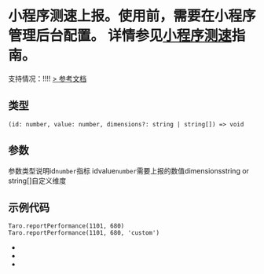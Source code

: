 # 小程序测速上报。使用前，需要在小程序管理后台配置。 详情参见[小程序测速](https://developers.weixin.qq.com/miniprogram/dev/framework/performanceReport/index.html)指南。
支持情况：!!!!
[> 参考文档
](https://developers.weixin.qq.com/miniprogram/dev/api/base/performance/wx.reportPerformance.html)
## 类型[​](reportPerformance.html#类型)
```tsx
(id: number, value: number, dimensions?: string | string[]) => void
```

## 参数[​](reportPerformance.html#参数)
参数类型说明id`number`指标 idvalue`number`需要上报的数值dimensionsstring or string[]自定义维度
## 示例代码[​](reportPerformance.html#示例代码)
```tsx
Taro.reportPerformance(1101, 680)
Taro.reportPerformance(1101, 680, 'custom')
```

- 
- 
-
